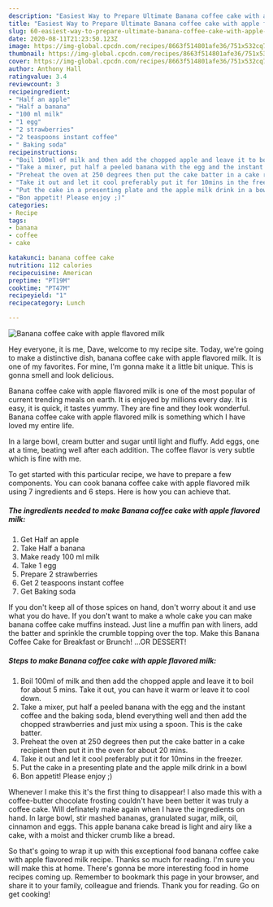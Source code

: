 ```yaml
---
description: "Easiest Way to Prepare Ultimate Banana coffee cake with apple flavored milk"
title: "Easiest Way to Prepare Ultimate Banana coffee cake with apple flavored milk"
slug: 60-easiest-way-to-prepare-ultimate-banana-coffee-cake-with-apple-flavored-milk
date: 2020-08-11T21:23:50.123Z
image: https://img-global.cpcdn.com/recipes/8663f514801afe36/751x532cq70/banana-coffee-cake-with-apple-flavored-milk-foto-principal.jpg
thumbnail: https://img-global.cpcdn.com/recipes/8663f514801afe36/751x532cq70/banana-coffee-cake-with-apple-flavored-milk-foto-principal.jpg
cover: https://img-global.cpcdn.com/recipes/8663f514801afe36/751x532cq70/banana-coffee-cake-with-apple-flavored-milk-foto-principal.jpg
author: Anthony Hall
ratingvalue: 3.4
reviewcount: 3
recipeingredient:
- "Half an apple"
- "Half a banana"
- "100 ml milk"
- "1 egg"
- "2 strawberries"
- "2 teaspoons instant coffee"
- " Baking soda"
recipeinstructions:
- "Boil 100ml of milk and then add the chopped apple and leave it to boil for about 5 mins. Take it out, you can have it warm or leave it to cool down."
- "Take a mixer, put half a peeled banana with the egg and the instant coffee and the baking soda, blend everything well and then add the chopped strawberries and just mix using a spoon. This is the cake batter."
- "Preheat the oven at 250 degrees then put the cake batter in a cake recipient then put it in the oven for about 20 mins."
- "Take it out and let it cool preferably put it for 10mins in the freezer."
- "Put the cake in a presenting plate and the apple milk drink in a bowl"
- "Bon appetit! Please enjoy ;)"
categories:
- Recipe
tags:
- banana
- coffee
- cake

katakunci: banana coffee cake 
nutrition: 112 calories
recipecuisine: American
preptime: "PT19M"
cooktime: "PT47M"
recipeyield: "1"
recipecategory: Lunch

---
```



![Banana coffee cake with apple flavored milk](https://img-global.cpcdn.com/recipes/8663f514801afe36/751x532cq70/banana-coffee-cake-with-apple-flavored-milk-foto-principal.jpg)

Hey everyone, it is me, Dave, welcome to my recipe site. Today, we're going to make a distinctive dish, banana coffee cake with apple flavored milk. It is one of my favorites. For mine, I'm gonna make it a little bit unique. This is gonna smell and look delicious.

Banana coffee cake with apple flavored milk is one of the most popular of current trending meals on earth. It is enjoyed by millions every day. It is easy, it is quick, it tastes yummy. They are fine and they look wonderful. Banana coffee cake with apple flavored milk is something which I have loved my entire life.

In a large bowl, cream butter and sugar until light and fluffy. Add eggs, one at a time, beating well after each addition. The coffee flavor is very subtle which is fine with me.


To get started with this particular recipe, we have to prepare a few components. You can cook banana coffee cake with apple flavored milk using 7 ingredients and 6 steps. Here is how you can achieve that.

<!--inarticleads1-->

##### The ingredients needed to make Banana coffee cake with apple flavored milk:

1. Get Half an apple
1. Take Half a banana
1. Make ready 100 ml milk
1. Take 1 egg
1. Prepare 2 strawberries
1. Get 2 teaspoons instant coffee
1. Get  Baking soda


If you don&#39;t keep all of those spices on hand, don&#39;t worry about it and use what you do have. If you don&#39;t want to make a whole cake you can make banana coffee cake muffins instead. Just line a muffin pan with liners, add the batter and sprinkle the crumble topping over the top. Make this Banana Coffee Cake for Breakfast or Brunch! …OR DESSERT! 

<!--inarticleads2-->

##### Steps to make Banana coffee cake with apple flavored milk:

1. Boil 100ml of milk and then add the chopped apple and leave it to boil for about 5 mins. Take it out, you can have it warm or leave it to cool down.
1. Take a mixer, put half a peeled banana with the egg and the instant coffee and the baking soda, blend everything well and then add the chopped strawberries and just mix using a spoon. This is the cake batter.
1. Preheat the oven at 250 degrees then put the cake batter in a cake recipient then put it in the oven for about 20 mins.
1. Take it out and let it cool preferably put it for 10mins in the freezer.
1. Put the cake in a presenting plate and the apple milk drink in a bowl
1. Bon appetit! Please enjoy ;)


Whenever I make this it&#39;s the first thing to disappear! I also made this with a coffee-butter chocolate frosting couldn&#39;t have been better it was truly a coffee cake. Will definately make again when I have the ingredients on hand. In large bowl, stir mashed bananas, granulated sugar, milk, oil, cinnamon and eggs. This apple banana cake bread is light and airy like a cake, with a moist and thicker crumb like a bread. 

So that's going to wrap it up with this exceptional food banana coffee cake with apple flavored milk recipe. Thanks so much for reading. I'm sure you will make this at home. There's gonna be more interesting food in home recipes coming up. Remember to bookmark this page in your browser, and share it to your family, colleague and friends. Thank you for reading. Go on get cooking!
